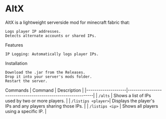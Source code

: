 # AltX
AltX is a lightweight serverside mod for minecraft fabric that:

    Logs player IP addresses.
    Detects alternate accounts or shared IPs.

Features

    IP Logging: Automatically logs player IPs.

Installation

    Download the .jar from the Releases.
    Drop it into your server's mods folder.
    Restart the server.

Commands
| Command            | Description                                                 |
|--------------------|-------------------------------------------------------------|
| `/alts`            | Shows a list of IPs used by two or more players.            |
| `/listips <player>`| Displays the player's IPs and any players sharing those IPs. |
| `/listips <ip>`    | Shows all players using a specific IP.                      |
